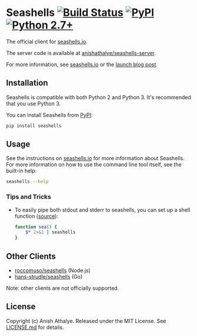 # Seashells [![Build Status](https://github.com/anishathalye/seashells/workflows/CI/badge.svg)](https://github.com/anishathalye/seashells/actions?query=workflow%3ACI) [![PyPI](https://img.shields.io/pypi/v/seashells.svg)](https://pypi.org/pypi/seashells/) [![Python 2.7+](https://img.shields.io/badge/python-2.7%2B-blue)](https://pypi.org/pypi/seashells/)

The official client for [seashells.io](https://seashells.io).

The server code is available at [anishathalye/seashells-server](https://github.com/anishathalye/seashells-server).

For more information, see [seashells.io](https://seashells.io) or the [launch blog post](https://www.anishathalye.com/2017/07/10/seashells/).

## Installation

Seashells is compatible with both Python 2 and Python 3. It's recommended that you use Python 3.

You can install Seashells from [PyPI](https://pypi.org/project/seashells/):

``` bash
pip install seashells
```

## Usage

See the instructions on [seashells.io](https://seashells.io) for more information about Seashells. For more information on how to use the command line tool itself, see the built-in help:

``` bash
seashells --help
```

### Tips and Tricks

- To easily pipe both stdout and stderr to seashells, you can set up a shell function ([source](https://github.com/anishathalye/seashells/issues/14#issuecomment-409167113)):

    ``` bash
    function sea() {
        $* 2>&1 | seashells
    }
    ```

## Other Clients

- [roccomuso/seashells](https://github.com/roccomuso/seashells) (Node.js)
- [hans-strudle/seashells](https://github.com/hans-strudle/seashells) (Go)

Note: other clients are not officially supported.

## License

Copyright (c) Anish Athalye. Released under the MIT License. See [LICENSE.md](LICENSE.md) for details.
